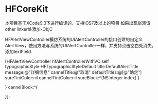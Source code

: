 # HFCoreKit

本项目基于XCode9.3下进行编译的，支持iOS7及以上的项目
如果出现崩溃请other linker处添加-ObjC

HFAlertViewController模仿系统的UIAlertController的接口创建的自定义AlertView，使用方法与系统的UIAlertController一样，并支持点击空白处消失，添加textField

[HFAlertViewController hfAlertControllerWithVC:self typographicStyle:HFTypographicStyleDefault title:DefaultAlertTitle message:@"详细信息" cannelTitle:@"取消" defaultTitles:@[@"确定"] sureTintColor:nil cannelTintColor:nil sureBlock:^(NSInteger index) {

} cannelBlock:^{

}];
